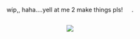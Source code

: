 <p align=center> wip,, haha....yell at me 2 make things pls!⠀⠀. <p align=center>

<p align="center">
  <img src=""/>
</p>
  
<p align="center">
  <img src="https://static.wikia.nocookie.net/marvel-rivals/images/9/97/Mantis_Full_Nameplate_-_Mantis.png/revision/latest?cb=20250125135443"/>
</p>

<p align="center">
  <img src=""/>
</p>
